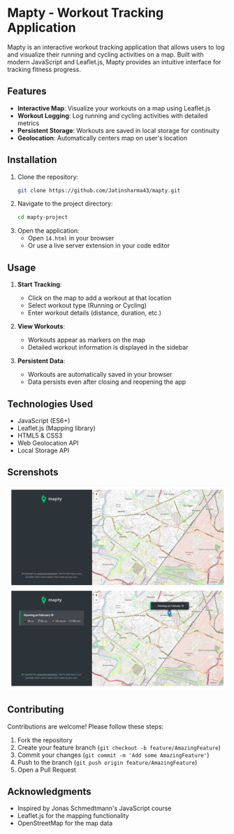 # Mapty - Workout Tracking Application

Mapty is an interactive workout tracking application that allows users to log and visualize their running and cycling activities on a map. Built with modern JavaScript and Leaflet.js, Mapty provides an intuitive interface for tracking fitness progress.

## Features

- **Interactive Map**: Visualize your workouts on a map using Leaflet.js
- **Workout Logging**: Log running and cycling activities with detailed metrics
- **Persistent Storage**: Workouts are saved in local storage for continuity
- **Geolocation**: Automatically centers map on user's location

## Installation

1. Clone the repository:
   ```bash
   git clone https://github.com/Jatinsharma43/mapty.git
   ```
2. Navigate to the project directory:
   ```bash
   cd mapty-project
   ```
3. Open the application:
   - Open `14.html` in your browser
   - Or use a live server extension in your code editor

## Usage

1. **Start Tracking**:

   - Click on the map to add a workout at that location
   - Select workout type (Running or Cycling)
   - Enter workout details (distance, duration, etc.)

2. **View Workouts**:

   - Workouts appear as markers on the map
   - Detailed workout information is displayed in the sidebar

3. **Persistent Data**:
   - Workouts are automatically saved in your browser
   - Data persists even after closing and reopening the app

## Technologies Used

- JavaScript (ES6+)
- Leaflet.js (Mapping library)
- HTML5 & CSS3
- Web Geolocation API
- Local Storage API

## Screnshots

![Mapty Screenshot](images/mapty1.png)
![Mapty Screenshot](images/mapty2.png)

## Contributing

Contributions are welcome! Please follow these steps:

1. Fork the repository
2. Create your feature branch (`git checkout -b feature/AmazingFeature`)
3. Commit your changes (`git commit -m 'Add some AmazingFeature'`)
4. Push to the branch (`git push origin feature/AmazingFeature`)
5. Open a Pull Request

## Acknowledgments

- Inspired by Jonas Schmedtmann's JavaScript course
- Leaflet.js for the mapping functionality
- OpenStreetMap for the map data
